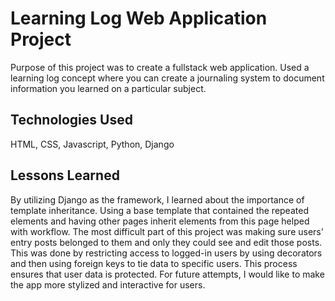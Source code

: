 # Learning Log Web Application Project 
Purpose of this project was to create a fullstack web application. Used a learning log concept where you can create a journaling system to document information you learned on a particular subject. 


## Technologies Used
HTML, CSS, Javascript, Python, Django 

## Lessons Learned 
By utilizing Django as the framework, I learned about the importance of template inheritance. Using a base template that contained the repeated elements and having other pages inherit elements from this page helped with workflow. The most difficult part of this project was making sure users' entry posts belonged to them and only they could see and edit those posts. This was done by restricting access to logged-in users by using decorators and then using foreign keys to tie data to specific users. This process ensures that user data is protected. For future attempts, I would like to make the app more stylized and interactive for users.
